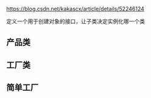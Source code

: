 https://blog.csdn.net/kakascx/article/details/52246124

定义一个用于创建对象的接口，让子类决定实例化哪一个类

## 产品类



## 工厂类


## 简单工厂